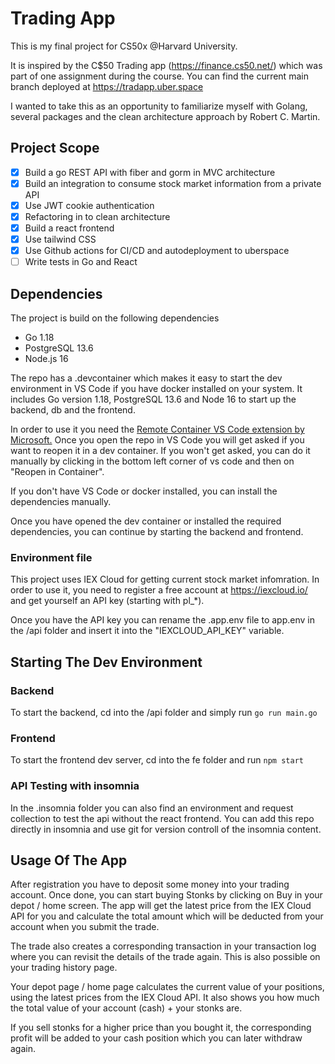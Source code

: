 # Trading App
This is my final project for CS50x @Harvard University.

It is inspired by the C$50 Trading app (https://finance.cs50.net/) which was part of one assignment during the course. You can find the current main branch deployed at https://tradapp.uber.space

I wanted to take this as an opportunity to familiarize myself with Golang, several packages and the clean architecture approach by Robert C. Martin.


## Project Scope

- [x] Build a go REST API with fiber and gorm in MVC architecture
- [x] Build an integration to consume stock market information from a private API
- [x] Use JWT cookie authentication
- [x] Refactoring in to clean architecture
- [x] Build a react frontend
- [x] Use tailwind CSS
- [x] Use Github actions for CI/CD and autodeployment to uberspace
- [ ] Write tests in Go and React

## Dependencies
The project is build on the following dependencies
- Go 1.18
- PostgreSQL 13.6
- Node.js 16

The repo has a .devcontainer which makes it easy to start the dev environment in VS Code if you have docker installed on your system.
It includes Go version 1.18, PostgreSQL 13.6 and Node 16 to start up the backend, db and the frontend.

In order to use it you need the [Remote Container VS Code extension by Microsoft.](https://marketplace.visualstudio.com/items?itemName=ms-vscode-remote.remote-containers) Once you open the repo in VS Code you will get asked if you want to reopen it in a dev container. If you won't get asked, you can do it manually by clicking in the bottom left corner of vs code and then on "Reopen in Container".

If you don't have VS Code or docker installed, you can install the dependencies manually.

Once you have opened the dev container or installed the required dependencies, you can continue by starting the backend and frontend.

### Environment file
This project uses IEX Cloud for getting current stock market infomration. In order to use it, you need to register a free account at https://iexcloud.io/ and get yourself an API key (starting with pl_*).

Once you have the API key you can rename the .app.env file to app.env in the /api folder and insert it into the "IEXCLOUD_API_KEY" variable.

## Starting The Dev Environment

### Backend
To start the backend, cd into the /api folder and simply run `go run main.go`

### Frontend
To start the frontend dev server, cd into the fe folder and run `npm start`

### API Testing with insomnia
In the .insomnia folder you can also find an environment and request collection to test the api without the react frontend. You can add this repo directly in insomnia and use git for version controll of the insomnia content.

## Usage Of The App

After registration you have to deposit some money into your trading account. Once done, you can start buying Stonks by clicking on Buy in your depot / home screen. The app will get the latest price from the IEX Cloud API for you and calculate the total amount which will be deducted from your account when you submit the trade. 

The trade also creates a corresponding transaction in your transaction log where you can revisit the details of the trade again. This is also possible on your trading history page. 

Your depot page / home page calculates the current value of your positions, using the latest prices from the IEX Cloud API. It also shows you how much the total value of your account (cash) + your stonks are.

If you sell stonks for a higher price than you bought it, the corresponding profit will be added to your cash position which you can later withdraw again.
